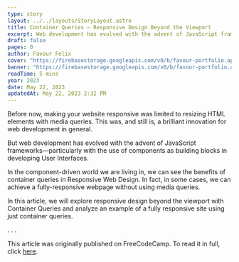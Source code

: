 ```yaml
---
type: story
layout: ../../layouts/StoryLayout.astro
title: Container Queries – Responsive Design Beyond the Viewport
excerpt: Web development has evolved with the advent of JavaScript frameworks—particularly with the use of components as building blocks in developing User Interfaces. In the component-driven world we are living in, we can see the benefits of container queries in Responsive Web Design. In this article, we will explore responsive design beyond the viewport with Container Queries and analyze an example of a fully responsive site using just container queries.
draft: false
pages: 0
author: Favour Felix
cover: "https://firebasestorage.googleapis.com/v0/b/favour-portfolio.appspot.com/o/stories%2Fcontainer-queries.webp?alt=media&token=405bff3a-898f-4f59-a3e5-991a8d822d9c"
banner: "https://firebasestorage.googleapis.com/v0/b/favour-portfolio.appspot.com/o/stories%2Fcontainer-queries.webp?alt=media&token=405bff3a-898f-4f59-a3e5-991a8d822d9c"
readTime: 5 mins
year: 2023
date: May 22, 2023
updatedAt: May 22, 2023 2:32 PM
---
```


Before now, making your website responsive was limited to resizing HTML elements with media queries. This was, and still is, a brilliant innovation for web development in general.

But web development has evolved with the advent of JavaScript frameworks—particularly with the use of components as building blocks in developing User Interfaces.

In the component-driven world we are living in, we can see the benefits of container queries in Responsive Web Design. In fact, in some cases, we can achieve a fully-responsive webpage without using media queries.

In this article, we will explore responsive design beyond the viewport with Container Queries and analyze an example of a fully responsive site using just container queries.

. . .

This article was originally published on FreeCodeCamp. To read it in full, click [here](https://www.freecodecamp.org/news/container-queries-responsive-design-beyond-the-viewport/).
